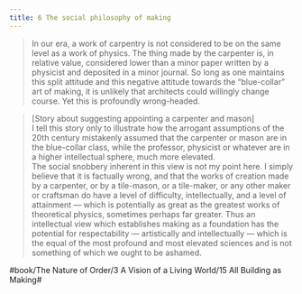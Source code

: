 ```yaml
---
title: 6 The social philosophy of making
---
```


> In our era, a work of carpentry is not considered to be on the same level as a work of physics. The thing made by the carpenter is, in relative value, considered lower than a minor paper written by a physicist and deposited in a minor journal. So long as one maintains this split attitude and this negative attitude towards the “blue-collar” art of making, it is unlikely that architects could willingly change course. Yet this is profoundly wrong-headed.  

> [Story about suggesting appointing a carpenter and mason]  
> I tell this story only to illustrate how the arrogant assumptions of the 20th century mistakenly assumed that the carpenter or mason are in the blue-collar class, while the professor, physicist or whatever are in a higher intellectual sphere, much more elevated.  
> The social snobbery inherent in this view is not my point here. I simply believe that it is factually wrong, and that the works of creation made by a carpenter, or by a tile-mason, or a tile-maker, or any other maker or craftsman do have a level of difficulty, intellectually, and a level of attainment — which is potentially as great as the greatest works of theoretical physics, sometimes perhaps far greater. Thus an intellectual view which establishes making as a foundation has the potential for respectability — artistically and intellectually — which is the equal of the most profound and most elevated sciences and is not something of which we ought to be ashamed.  

#book/The Nature of Order/3 A Vision of a Living World/15 All Building as Making#